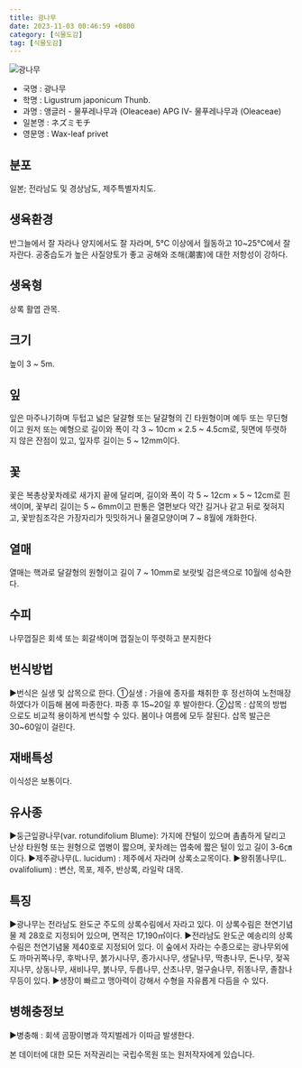 ```yaml
---
title: 광나무
date: 2023-11-03 00:46:59 +0800
category: [식물도감]
tag: [식물도감]
---
```




![광나무](/fileUpload/plants/basic/Oleaceae/Ligustrum/11065/1_th2.JPG)
- 국명 : 광나무
- 학명 : Ligustrum japonicum Thunb.
- 과명 : 앵글러 - 물푸레나무과 (Oleaceae) APG Ⅳ- 물푸레나무과 (Oleaceae)
- 일본명 : ネズミモチ
- 영문명 : Wax-leaf privet


## 분포
일본; 전라남도 및 경상남도, 제주특별자치도.
## 생육환경
반그늘에서 잘 자라나 양지에서도 잘 자라며, 5℃ 이상에서 월동하고 10~25℃에서 잘 자란다. 공중습도가 높은 사질양토가 좋고 공해와 조해(潮害)에 대한 저항성이 강하다.
## 생육형
상록 활엽 관목. 
## 크기
높이 3 ~ 5m.
## 잎
잎은 마주나기하며 두텁고 넓은 달걀형 또는 달걀형의 긴 타원형이며 예두 또는 무딘형이고 원저 또는 예형으로 길이와 폭이 각 3 ~ 10cm × 2.5 ~ 4.5cm로, 뒷면에 뚜렷하지 않은 잔점이 있고, 잎자루 길이는 5 ~ 12mm이다.
## 꽃
꽃은 복총상꽃차례로 새가지 끝에 달리며, 길이와 폭이 각 5 ~ 12cm × 5 ~ 12cm로 흰색이며, 꽃부리 길이는 5 ~ 6mm이고 판통은 열편보다 약간 길거나 같고 뒤로 젖혀지고, 꽃받침조각은 가장자리가 밋밋하거나 물결모양이며 7 ~ 8월에 개화한다.
## 열매
열매는 핵과로 달걀형의 원형이고 길이 7 ~ 10mm로 보랏빛 검은색으로 10월에 성숙한다.
## 수피
나무껍질은 회색 또는 회갈색이며 껍질눈이 뚜렷하고 분지한다
## 번식방법
▶번식은 실생 및 삽목으로 한다. ①실생 : 가을에 종자를 채취한 후 정선하여 노천매장하였다가 이듬해 봄에 파종한다. 파종 후 15~20일 후 발아한다.②삽목 : 삽목의 방법으로도 비교적 용이하게 번식할 수 있다. 봄이나 여름에 모두 잘된다. 삽목 발근은 30~60일이 걸린다.
## 재배특성
이식성은 보통이다.
## 유사종
▶둥근잎광나무(var. rotundifolium Blume): 가지에 잔털이 있으며 촘촘하게 달리고 난상 타원형 또는 원형으로 엽병이 짧으며, 꽃차례는 엽축에 짧은 털이 있고 길이 3-6㎝이다.▶제주광나무(L. lucidum) : 제주에서 자라며 상록소교목이다.▶왕쥐똥나무(L. ovalifolium) : 변산, 목포, 제주, 반상록, 라일락 대목.
## 특징
▶광나무는 전라남도 완도군 주도의 상록수림에서 자라고 있다.  이 상록수림은 쳔연기념물 제 28호로 지정되어 있으며, 면적은 17,190㎡이다.▶전라남도 완도군 예송리의 상록수림은 천연기념물 제40호로 지정되어 있다.  이 숲에서 자라는 수종으로는 광나무외에도 까마귀쪽나무, 후박나무, 붉가시나무, 종가시나무, 생달나무, 딱총나무, 돈나무, 젖꼭지나무, 상동나무, 새비나무, 붉나무, 두릅나무, 산초나무, 멀구슬나무, 쥐똥나무, 졸참나무등이 있다.▶생장이 빠르고 맹아력이 강해서 수형을 자유롭게 다듬을 수 있다.
## 병해충정보
▶병충해 : 회색 곰팡이병과 깍지벌레가 이따금 발생한다.






본 데이터에 대한 모든 저작권리는 국립수목원 또는 원저작자에게 있습니다.
